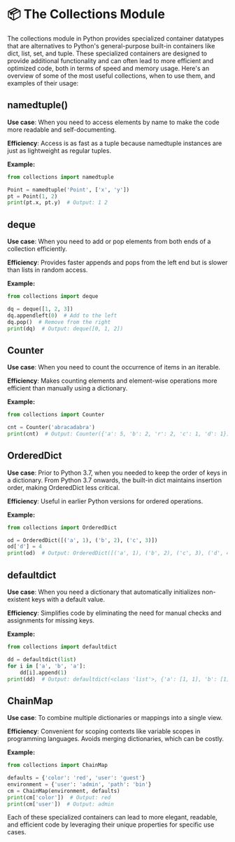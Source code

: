 # 📦 The Collections Module

The collections module in Python provides specialized container datatypes that are alternatives to Python's general-purpose built-in containers like dict, list, set, and tuple. These specialized containers are designed to provide additional functionality and can often lead to more efficient and optimized code, both in terms of speed and memory usage. Here's an overview of some of the most useful collections, when to use them, and examples of their usage:

## namedtuple()

**Use case**: When you need to access elements by name to make the code more readable and self-documenting.

**Efficiency**: Access is as fast as a tuple because namedtuple instances are just as lightweight as regular tuples.

**Example:**

```python
from collections import namedtuple

Point = namedtuple('Point', ['x', 'y'])
pt = Point(1, 2)
print(pt.x, pt.y)  # Output: 1 2
```

## deque

**Use case**: When you need to add or pop elements from both ends of a collection efficiently.

**Efficiency**: Provides faster appends and pops from the left end but is slower than lists in random access.

**Example:**

```python
from collections import deque

dq = deque([1, 2, 3])
dq.appendleft(0)  # Add to the left
dq.pop()  # Remove from the right
print(dq)  # Output: deque([0, 1, 2])
```

## Counter

**Use case**: When you need to count the occurrence of items in an iterable.

**Efficiency**: Makes counting elements and element-wise operations more efficient than manually using a dictionary.

**Example:**

```python
from collections import Counter

cnt = Counter('abracadabra')
print(cnt)  # Output: Counter({'a': 5, 'b': 2, 'r': 2, 'c': 1, 'd': 1})
```

## OrderedDict

**Use case**: Prior to Python 3.7, when you needed to keep the order of keys in a dictionary. From Python 3.7 onwards, the built-in dict maintains insertion order, making OrderedDict less critical.

**Efficiency**: Useful in earlier Python versions for ordered operations.

**Example:**

```python
from collections import OrderedDict

od = OrderedDict([('a', 1), ('b', 2), ('c', 3)])
od['d'] = 4
print(od)  # Output: OrderedDict([('a', 1), ('b', 2), ('c', 3), ('d', 4)])
```

## defaultdict

**Use case**: When you need a dictionary that automatically initializes non-existent keys with a default value.

**Efficiency**: Simplifies code by eliminating the need for manual checks and assignments for missing keys.

**Example:**

```python
from collections import defaultdict

dd = defaultdict(list)
for i in ['a', 'b', 'a']:
    dd[i].append(1)
print(dd)  # Output: defaultdict(<class 'list'>, {'a': [1, 1], 'b': [1]})
```

## ChainMap

**Use case**: To combine multiple dictionaries or mappings into a single view.

**Efficiency**: Convenient for scoping contexts like variable scopes in programming languages. Avoids merging dictionaries, which can be costly.

**Example:**

```python
from collections import ChainMap

defaults = {'color': 'red', 'user': 'guest'}
environment = {'user': 'admin', 'path': 'bin'}
cm = ChainMap(environment, defaults)
print(cm['color'])  # Output: red
print(cm['user'])  # Output: admin
```

Each of these specialized containers can lead to more elegant, readable, and efficient code by leveraging their unique properties for specific use cases.